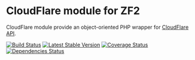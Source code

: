 CloudFlare module for ZF2
=======================

CloudFlare module provide an object-oriented PHP wrapper for [CloudFlare API](https://www.cloudflare.com/docs/client-api.html).

[![Build Status](https://travis-ci.org/neeckeloo/CloudFlare.png)](http://travis-ci.org/neeckeloo/CloudFlare)
[![Latest Stable Version](https://poser.pugx.org/neeckeloo/CloudFlare/v/stable.png)](https://packagist.org/packages/neeckeloo/CloudFlare)
[![Coverage Status](https://coveralls.io/repos/neeckeloo/CloudFlare/badge.png)](https://coveralls.io/r/neeckeloo/CloudFlare)
[![Dependencies Status](https://depending.in/neeckeloo/CloudFlare.png)](http://depending.in/neeckeloo/CloudFlare)

